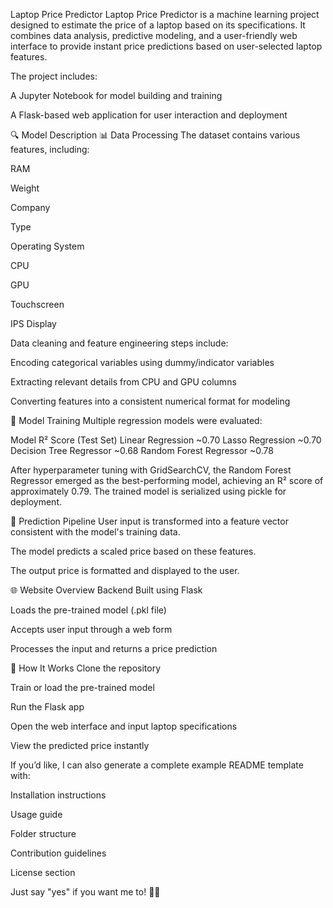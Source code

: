 Laptop Price Predictor
Laptop Price Predictor is a machine learning project designed to estimate the price of a laptop based on its specifications. It combines data analysis, predictive modeling, and a user-friendly web interface to provide instant price predictions based on user-selected laptop features.

The project includes:

A Jupyter Notebook for model building and training

A Flask-based web application for user interaction and deployment

🔍 Model Description
📊 Data Processing
The dataset contains various features, including:

RAM

Weight

Company

Type

Operating System

CPU

GPU

Touchscreen

IPS Display

Data cleaning and feature engineering steps include:

Encoding categorical variables using dummy/indicator variables

Extracting relevant details from CPU and GPU columns

Converting features into a consistent numerical format for modeling

🤖 Model Training
Multiple regression models were evaluated:

Model	R² Score (Test Set)
Linear Regression	~0.70
Lasso Regression	~0.70
Decision Tree Regressor	~0.68
Random Forest Regressor	~0.78

After hyperparameter tuning with GridSearchCV, the Random Forest Regressor emerged as the best-performing model, achieving an R² score of approximately 0.79. The trained model is serialized using pickle for deployment.

🔄 Prediction Pipeline
User input is transformed into a feature vector consistent with the model's training data.

The model predicts a scaled price based on these features.

The output price is formatted and displayed to the user.

🌐 Website Overview
Backend
Built using Flask

Loads the pre-trained model (.pkl file)

Accepts user input through a web form

Processes the input and returns a price prediction

🚀 How It Works
Clone the repository

Train or load the pre-trained model

Run the Flask app

Open the web interface and input laptop specifications

View the predicted price instantly

If you’d like, I can also generate a complete example README template with:

Installation instructions

Usage guide

Folder structure

Contribution guidelines

License section

Just say "yes" if you want me to! 📄✨
